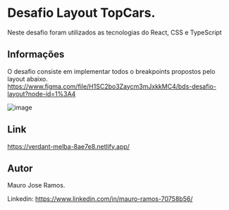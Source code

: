 # Desafio Layout TopCars.

Neste desafio foram utilizados as tecnologias do React, CSS e TypeScript

## Informações

O desafio consiste em implementar todos o breakpoints propostos pelo layout abaixo.
https://www.figma.com/file/H1SC2bo3Zaycm3mJxkkMC4/bds-desafio-layout?node-id=1%3A4

![image](https://github.com/MauroJRamos/Desafio-layout/assets/82981926/d8fe9268-c941-4c12-b87b-47e1d3b690b8)


## Link

https://verdant-melba-8ae7e8.netlify.app/


## Autor

Mauro Jose Ramos.

Linkedin: https://www.linkedin.com/in/mauro-ramos-70758b56/
